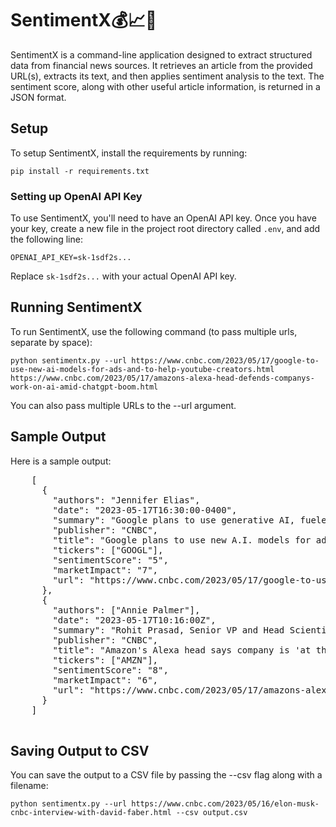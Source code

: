 <!DOCTYPE html>
<html>
<body>
    <h1>SentimentX💰📈🤖</h1>
    <p>SentimentX is a command-line application designed to extract structured data from financial news sources. It retrieves an article from the provided URL(s), extracts its text, and then applies sentiment analysis to the text. The sentiment score, along with other useful article information, is returned in a JSON format.</p>
    <h2>Setup</h2>
    <p>To setup SentimentX, install the requirements by running:</p>
    <code>pip install -r requirements.txt</code>
    <h3>Setting up OpenAI API Key</h3>
    <p>To use SentimentX, you'll need to have an OpenAI API key. Once you have your key, create a new file in the project root directory called <code>.env</code>, and add the following line:</p>
    <code>OPENAI_API_KEY=sk-1sdf2s...</code>
    <p>Replace <code>sk-1sdf2s...</code> with your actual OpenAI API key.</p>
    <h2>Running SentimentX</h2>
    <p>To run SentimentX, use the following command (to pass multiple urls, separate by space):</p>
    <code>python sentimentx.py --url https://www.cnbc.com/2023/05/17/google-to-use-new-ai-models-for-ads-and-to-help-youtube-creators.html https://www.cnbc.com/2023/05/17/amazons-alexa-head-defends-companys-work-on-ai-amid-chatgpt-boom.html</code>
    <p>You can also pass multiple URLs to the --url argument.</p>
    <h2>Sample Output</h2>
    <p>Here is a sample output:</p>
    <pre>
    [
      {
        "authors": "Jennifer Elias",
        "date": "2023-05-17T16:30:00-0400",
        "summary": "Google plans to use generative AI, fueled by large language models (LLMs), to automate advertising and ad-supported consumer services. The company also plans to automate some customer service for its products using new AI models. Google is working on its own internal Stable Diffusion-like product for image creation.",
        "publisher": "CNBC",
        "title": "Google plans to use new A.I. models for ads and to help YouTube creators",
        "tickers": ["GOOGL"],
        "sentimentScore": "5",
        "marketImpact": "7",
        "url": "https://www.cnbc.com/2023/05/17/google-to-use-new-ai-models-for-ads-and-to-help-youtube-creators.html"
      },
      {
        "authors": ["Annie Palmer"],
        "date": "2023-05-17T10:16:00Z",
        "summary": "Rohit Prasad, Senior VP and Head Scientist for Alexa at Amazon, states that the company will be a major player in generative AI. The company has already sold over 500 million Alexa-powered devices worldwide. Prasad claims that Alexa is at the forefront of AI and is an instantly available personal AI that people can communicate with by voice. Amazon is working on making Alexa more conversational and intelligent by creating a new version of its large language model, Alexa Teacher Model. Amazon may also add AI-like features to Alexa in entertainment and storytelling.",
        "publisher": "CNBC",
        "title": "Amazon's Alexa head says company is 'at the forefront of A.I.' as chatbots explode",
        "tickers": ["AMZN"],
        "sentimentScore": "8",
        "marketImpact": "6",
        "url": "https://www.cnbc.com/2023/05/17/amazons-alexa-head-defends-companys-work-on-ai-amid-chatgpt-boom.html"
      }
    ]
    </pre>
    <h2>Saving Output to CSV</h2>
    <p>You can save the output to a CSV file by passing the --csv flag along with a filename:</p>
    <code>python sentimentx.py --url https://www.cnbc.com/2023/05/16/elon-musk-cnbc-interview-with-david-faber.html --csv output.csv</code>
</body>
</html>
